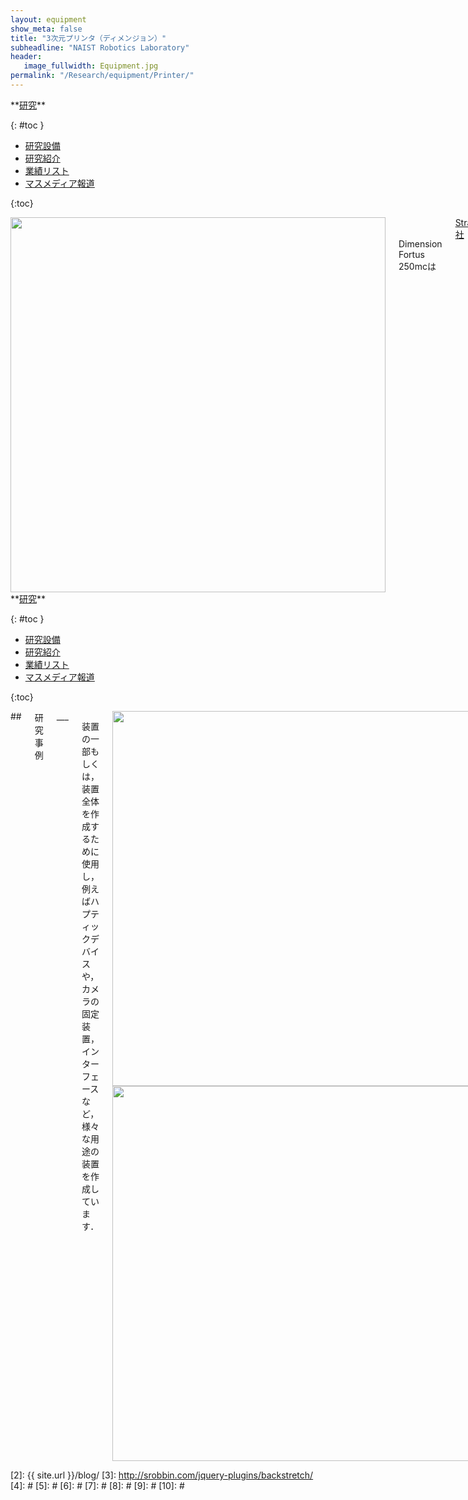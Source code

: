 ```yaml
---
layout: equipment
show_meta: false
title: "3次元プリンタ（ディメンジョン）"
subheadline: "NAIST Robotics Laboratory"
header:
   image_fullwidth: Equipment.jpg
permalink: "/Research/equipment/Printer/"
---
```


<div class="row">
<div class="medium-4 medium-push-8 columns" markdown="1">
<div class="panel radius" markdown="1">
**<a href="{{ site.url }}{{ site.baseurl }}/Research/">研究</a>**

{: #toc }
*  <a href="{{ site.url }}{{ site.baseurl }}/Research/equipment/">研究設備</a>  
*  <a href="{{ site.url }}{{ site.baseurl }}/Research/topics/">研究紹介</a>  
*  <a href="{{ site.url }}{{ site.baseurl }}/Research/publication/">業績リスト</a>  
*  <a href="{{ site.url }}{{ site.baseurl }}/Research/press/">マスメディア報道</a>  

{:toc}
</div>
</div><!-- /.medium-4.columns -->

<div class="medium-8 medium-pull-4 columns" markdown="1">
<div style="text-align:center">
<img class="t50" src="{{ site.urlimg }}dimension.jpg" alt="" style="width: 600px;" style="height: 350px;">
</div>
<br/>
<br/>
Dimension Fortus 250mcは<a href="http://www.marubeni-sys.com/3dprinter/index.html">Stratasys社</a>が製造した3次元プリンタです．

3D-CADで作成した3次元形状をそのまま造形することができる装置です.

</div>
</div><!-- /.row -->

<div class="row">
<div class="medium-4 medium-push-8 columns" markdown="1">
<div class="panel radius" markdown="1">
**<a href="{{ site.url }}{{ site.baseurl }}/Research/">研究</a>**

{: #toc }
*  <a href="{{ site.url }}{{ site.baseurl }}/Research/equipment/">研究設備</a>  
*  <a href="{{ site.url }}{{ site.baseurl }}/Research/topics/">研究紹介</a>  
*  <a href="{{ site.url }}{{ site.baseurl }}/Research/publication/">業績リスト</a>  
*  <a href="{{ site.url }}{{ site.baseurl }}/Research/press/">マスメディア報道</a>  

{:toc}
</div>
</div><!-- /.medium-4.columns -->

<div class="medium-8 medium-pull-4 columns" markdown="1">
## <span style="font-size: 100%">研究事例</span>
___

装置の一部もしくは，装置全体を作成するために使用し，例えばハプティックデバイスや，カメラの固定装置，インターフェースなど，様々な用途の装置を作成しています．
 
<div style="text-align:center">
<img class="t50" src="{{ site.urlimg }}finch.jpg" alt="" style="width: 600px;" style="height: 350px;">
<img class="t50" src="{{ site.urlimg }}haptic_device.jpg" alt="" style="width: 600px;" style="height: 350px;">
</div>
<br/>


## <span style="font-size: 100%">キーワード</span>
___
ハプティックデバイス，インターフェース，3D-CAD
</div> 
</div><!-- /.row -->



 [1]: http://kramdown.gettalong.org/converter/html.html#toc
 [2]: {{ site.url }}/blog/
 [3]: http://srobbin.com/jquery-plugins/backstretch/
 [4]: #
 [5]: #
 [6]: #
 [7]: #
 [8]: #
 [9]: #
 [10]: #
